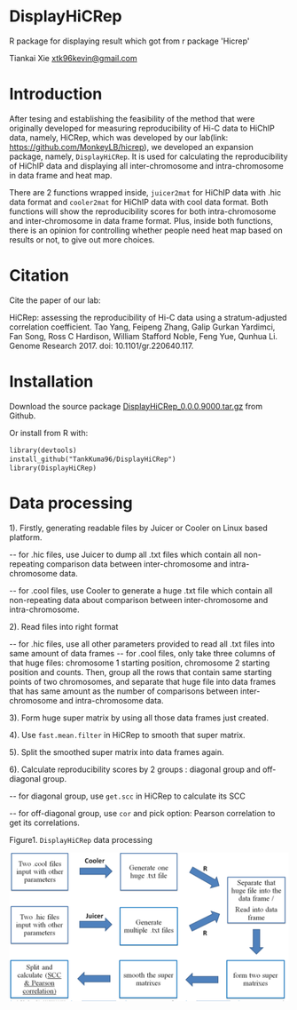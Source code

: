 # DisplayHiCRep
R package for displaying result which got from r package 'Hicrep'

Tiankai Xie <xtk96kevin@gmail.com>

# Introduction

After tesing and establishing the feasibility of the method that were originally developed for measuring reproducibility of Hi-C data to HiChIP data, namely, HiCRep, which was developed by our lab(link: https://github.com/MonkeyLB/hicrep), we developed an expansion package, namely, `DisplayHiCRep`. It is used for calculating the reproducibility of HiChIP data and displaying all inter-chromosome and intra-chromosome in data frame and heat map. 

There are 2 functions wrapped inside, `juicer2mat` for HiChIP data with .hic data format and `cooler2mat` for HiChIP data with cool data format. Both functions will show the reproducibility scores for both intra-chromosome and inter-chromosome in data frame format. Plus, inside both functions, there is an opinion for controlling whether people need heat map based on results or not, to give out more choices.

# Citation

Cite the paper of our lab:

HiCRep: assessing the reproducibility of Hi-C data using a 
stratum-adjusted correlation coefficient. Tao Yang, Feipeng Zhang, Galip
Gurkan Yardimci, Fan Song, Ross C Hardison, William Stafford Noble, 
Feng Yue, Qunhua Li. Genome Research 2017. doi: 10.1101/gr.220640.117.

# Installation
Download the source package [DisplayHiCRep_0.0.0.9000.tar.gz](https://github.com/TankKuma96/DisplayHiCRep/blob/master/DisplayHiCRep_0.0.0.9000.tar.gz) from Github.

Or install from R with:

```{r}
library(devtools)
install_github("TankKuma96/DisplayHiCRep")
library(DisplayHiCRep)
```
 

# Data processing
1). Firstly, generating readable files by Juicer or Cooler on Linux based platform.

  -- for .hic files, use Juicer to dump all .txt files which contain all non-repeating  comparison data between inter-chromosome and intra-chromosome data.
  
  -- for .cool files, use Cooler to generate a huge .txt file which contain all non-repeating data about comparison between inter-chromosome and intra-chromosome.
  
2). Read files into right format

  -- for .hic files, use all other parameters provided to read all .txt files into same amount of data frames
  -- for .cool files, only take three columns of that huge files: chromosome 1 starting position, chromosome 2 starting position and counts. Then, group all the rows that contain same starting points of two chromosomes, and separate that huge file into  data frames that has same amount as the number of comparisons between inter-chromosome and intra-chromosome data.
  
3). Form huge super matrix by using all those data frames just created.

4). Use `fast.mean.filter` in HiCRep to smooth that super matrix.

5). Split the smoothed super matrix into data frames again.

6). Calculate reproducibility scores by 2 groups : diagonal group and off-diagonal group. 

  -- for diagonal group, use `get.scc` in HiCRep to calculate its SCC
  
  -- for off-diagonal group, use `cor` and pick option: Pearson correlation to get its correlations.

Figure1. `DisplayHiCRep` data processing
                          
![Figure1. `DisplayHiCRep` data processing](https://github.com/TankKuma96/DisplayHiCRep/blob/master/vignettes/new_dp.png)
